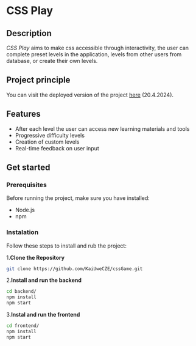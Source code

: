 # CSS Play

## Description

_CSS Play_ aims to make css accessible through interactivity, the user can complete preset levels in the application, levels from other users from database, or create their own levels.

## Project principle

You can visit the deployed version of the project [here](https://play-css.netlify.app) (20.4.2024).

## Features

- After each level the user can access new learning materials and tools
- Progressive difficulty levels
- Creation of custom levels
- Real-time feedback on user input

## Get started

### Prerequisites

Before running the project, make sure you have installed:

- Node.js
- npm

### Instalation

Follow these steps to install and rub the project:

1.**Clone the Repository**

```bash
git clone https://github.com/KaiUweCZE/cssGame.git
```

2.**Install and run the backend**

```bash
cd backend/
npm install
npm start
```

3.**Instal and run the frontend**

```bash
cd frontend/
npm install
npm start
```
